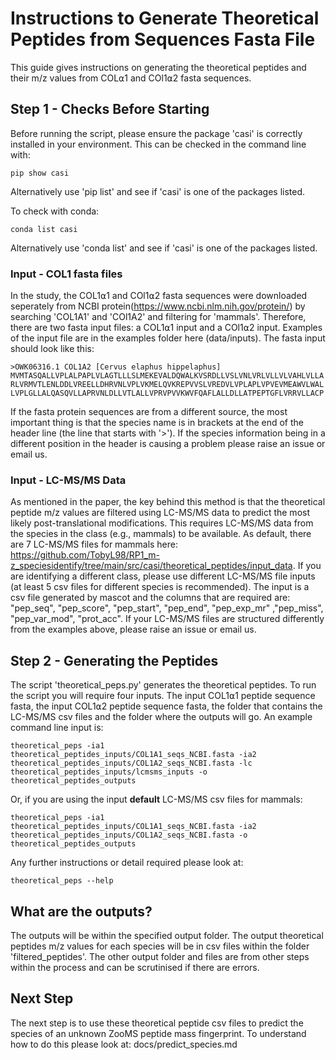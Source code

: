 # Instructions to Generate Theoretical Peptides from Sequences Fasta File

This guide gives instructions on generating the theoretical peptides and their m/z values from COL⍺1 and COl1⍺2 fasta sequences.

## Step 1 - Checks Before Starting

Before running the script, please ensure the package 'casi' is correctly installed in your environment. 
This can be checked in the command line with:
```
pip show casi
```
Alternatively use 'pip list' and see if 'casi' is one of the packages listed.

To check with conda:
```
conda list casi
```
Alternatively use 'conda list' and see if 'casi' is one of the packages listed.


### Input - COL1 fasta files

In the study, the COL1⍺1 and COl1⍺2 fasta sequences were downloaded seperately from NCBI protein(https://www.ncbi.nlm.nih.gov/protein/) by searching 'COL1A1' and 'COl1A2' and filtering for 'mammals'. Therefore, there are two fasta input files: a COL1⍺1 input and a COl1⍺2 input. Examples of the input file are in the examples folder here (data/inputs). The fasta input should look like this:
```
>OWK06316.1 COL1A2 [Cervus elaphus hippelaphus]
MVMTASQALLVPLALPAPLVLAGTLLLSLMEKEVALDQWALKVSRDLLVSLVNLVRLVLLVLVAHLVLLA
RLVRMVTLENLDDLVREELLDHRVNLVPLVKMELQVKREPVVSLVREDVLVPLAPLVPVEVMEAWVLWAL
LVPLGLLALQASQVLLAPRVNLDLLVTLALLVPRVPVVKWVFQAFLALLDLLATPEPTGFLVRRVLLACP
```
If the fasta protein sequences are from a different source, the most important thing is that the species name is in brackets at the end of the header line (the line that starts with '>'). If the species information being in a different position in the header is causing a problem please raise an issue or email us.

### Input - LC-MS/MS Data

As mentioned in the paper, the key behind this method is that the theoretical peptide m/z values are filtered using LC-MS/MS data to predict the most likely post-translational modifications. This requires LC-MS/MS data from the species in the class (e.g., mammals) to be available. As default, there are 7 LC-MS/MS files for mammals here: https://github.com/TobyL98/RP1_m-z_speciesidentify/tree/main/src/casi/theoretical_peptides/input_data. If you are identifying a different class, please use different LC-MS/MS file inputs (at least 5 csv files for different species is recommended). The input is a csv file generated by mascot and the columns that are required are: "pep_seq", "pep_score", "pep_start", "pep_end", "pep_exp_mr" ,"pep_miss", "pep_var_mod", "prot_acc". If your LC-MS/MS files are structured differently from the examples above, please raise an issue or email us.

## Step 2 - Generating the Peptides

The script 'theoretical_peps.py' generates the theoretical peptides. To run the script you will require four inputs. The input COL1⍺1 peptide sequence fasta, the input COL1⍺2 peptide sequence fasta, the folder that contains the LC-MS/MS csv files and the folder where the outputs will go. An example command line input is:
```
theoretical_peps -ia1 theoretical_peptides_inputs/COL1A1_seqs_NCBI.fasta -ia2 theoretical_peptides_inputs/COL1A2_seqs_NCBI.fasta -lc theoretical_peptides_inputs/lcmsms_inputs -o theoretical_peptides_outputs
```
Or, if you are using the input **default** LC-MS/MS csv files for mammals:
```
theoretical_peps -ia1 theoretical_peptides_inputs/COL1A1_seqs_NCBI.fasta -ia2 theoretical_peptides_inputs/COL1A2_seqs_NCBI.fasta -o theoretical_peptides_outputs
```
Any further instructions or detail required please look at:
```
theoretical_peps --help
```

## What are the outputs?

The outputs will be within the specified output folder. The output theoretical peptides m/z values for each species will be in csv files within the folder 'filtered_peptides'. The other output folder and files are from other steps within the process and can be scrutinised if there are errors.

## Next Step

The next step is to use these theoretical peptide csv files to predict the species of an unknown ZooMS peptide mass fingerprint. To understand how to do this please look at: docs/predict_species.md